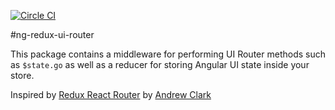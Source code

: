 [![Circle CI](https://circleci.com/gh/neilff/ng-redux-ui-router.svg?style=svg)](https://circleci.com/gh/neilff/ng-redux-ui-router)

#ng-redux-ui-router

This package contains a middleware for performing UI Router methods such as `$state.go` as well as a reducer for storing Angular UI state inside your store.

Inspired by [Redux React Router](https://github.com/acdlite/redux-react-router) by [Andrew Clark](https://github.com/acdlite)
